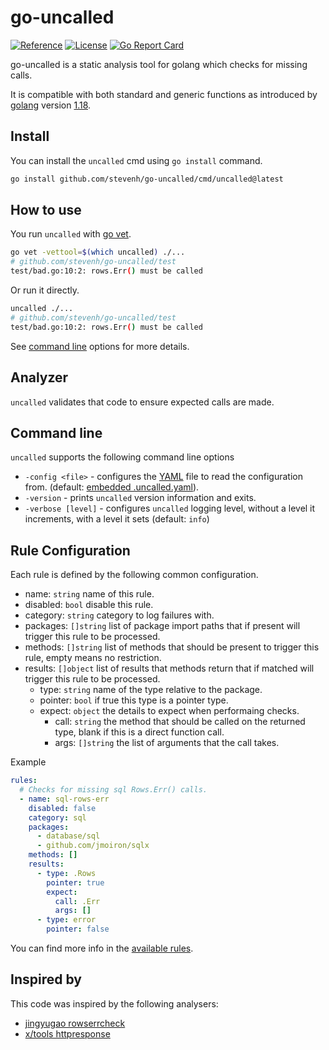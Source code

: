 # go-uncalled

[![Reference](https://pkg.go.dev/badge/github.com/stevenh/go-uncalled.svg)](https://pkg.go.dev/github.com/stevenh/go-uncalled) [![License](https://img.shields.io/badge/License-BSD_2--Clause-blue.svg)](https://opensource.org/licenses/BSD-2-Clause) [![Go Report Card](https://goreportcard.com/badge/github.com/stevenh/go-uncalled)](https://goreportcard.com/report/github.com/stevenh/go-uncalled)

go-uncalled is a static analysis tool for golang which checks for missing calls.

It is compatible with both standard and generic functions as introduced by [golang](https://go.dev/) version [1.18](https://go.dev/doc/go1.18).

## Install

You can install the `uncalled` cmd using `go install` command.

```bash
go install github.com/stevenh/go-uncalled/cmd/uncalled@latest
```

## How to use

You run `uncalled` with [go vet](https://pkg.go.dev/cmd/vet).

```bash
go vet -vettool=$(which uncalled) ./...
# github.com/stevenh/go-uncalled/test
test/bad.go:10:2: rows.Err() must be called
```

Or run it directly.

```bash
uncalled ./...
# github.com/stevenh/go-uncalled/test
test/bad.go:10:2: rows.Err() must be called
```

See [command line](#command-line) options for more details.

## Analyzer

`uncalled` validates that code to ensure expected calls are made.

## Command line

`uncalled` supports the following command line options

- `-config <file>` - configures the [YAML](https://yaml.org/) file to read the configuration from. (default: [embedded .uncalled.yaml](pkg/uncalled/.uncalled.yaml)).
- `-version` - prints `uncalled` version information and exits.
- `-verbose [level]` - configures `uncalled` logging level, without a level it increments, with a level it sets (default: `info`)


## Rule Configuration

Each rule is defined by the following common configuration.

- name: `string` name of this rule.
- disabled: `bool` disable this rule.
- category: `string` category to log failures with.
- packages: `[]string` list of package import paths that if present will trigger this rule to be processed.
- methods: `[]string` list of methods that should be present to trigger this rule, empty means no restriction.
- results: `[]object` list of results that methods return that if matched will trigger this rule to be processed.
  - type: `string` name of the type relative to the package.
  - pointer: `bool` if true this type is a pointer type.
  - expect: `object` the details to expect when performaing checks.
    - call: `string` the method that should be called on the returned type, blank if this is a direct function call.
    - args: `[]string` the list of arguments that the call takes.

Example

```yaml
rules:
  # Checks for missing sql Rows.Err() calls.
  - name: sql-rows-err
    disabled: false
    category: sql
    packages:
      - database/sql
      - github.com/jmoiron/sqlx
    methods: []
    results:
      - type: .Rows
        pointer: true
        expect:
          call: .Err
          args: []
      - type: error
        pointer: false
```

You can find more info in the [available rules](RULES.md#available-rules).


## Inspired by

This code was inspired by the following analysers:

- [jingyugao rowserrcheck](https://github.com/jingyugao/rowserrcheck)
- [x/tools httpresponse](https://pkg.go.dev/golang.org/x/tools/go/analysis/passes/httpresponse)
